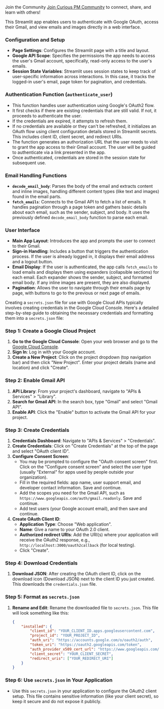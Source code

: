 Join the Community
[Join Curious PM Community](https://curious.pm) to connect, share, and learn with others!

This Streamlit app enables users to authenticate with Google OAuth, access their Gmail, and view emails and images directly in a web interface.

### Configuration and Setup
- **Page Settings**: Configures the Streamlit page with a title and layout.
- **Google API Scope**: Specifies the permissions the app needs to access the user's Gmail account, specifically, read-only access to the user's emails.
- **Session State Variables**: Streamlit uses session states to keep track of user-specific information across interactions. In this case, it tracks the logged-in user's email, page token for pagination, and credentials.

### Authentication Function (`authenticate_user`)
- This function handles user authentication using Google's OAuth2 flow.
- It first checks if there are existing credentials that are still valid. If not, it proceeds to authenticate the user.
- If the credentials are expired, it attempts to refresh them.
- If no credentials are available or they can't be refreshed, it initializes an OAuth flow using client configuration details stored in Streamlit secrets. This includes client ID, client secret, and redirect URIs.
- The function generates an authorization URL that the user needs to visit to grant the app access to their Gmail account. The user will be guided to authenticate via a link presented in the app.
- Once authenticated, credentials are stored in the session state for subsequent use.

### Email Handling Functions
- **`decode_email_body`**: Parses the body of the email and extracts content and inline images, handling different content types (like text and images) found in the email parts.
- **`fetch_emails`**: Connects to the Gmail API to fetch a list of emails. It handles pagination through a page token and gathers basic details about each email, such as the sender, subject, and body. It uses the previously defined `decode_email_body` function to parse each email.

### User Interface
- **Main App Layout**: Introduces the app and prompts the user to connect to their Gmail.
- **Sign-in Handling**: Includes a button that triggers the authentication process. If the user is already logged in, it displays their email address and a logout button.
- **Email Display**: If the user is authenticated, the app calls `fetch_emails` to load emails and displays them using expanders (collapsible sections) for each email. Each expander shows the sender, subject, and formatted email body. If any inline images are present, they are also displayed.
- **Pagination**: Allows the user to navigate through their emails page by page, with buttons to go to the previous or next page of emails.

Creating a `secrets.json` file for use with Google Cloud APIs typically involves creating credentials in the Google Cloud Console. Here's a detailed step-by-step guide to obtaining the necessary credentials and formatting them into a `secrets.json` file:

### Step 1: Create a Google Cloud Project
1. **Go to the Google Cloud Console**: Open your web browser and go to the [Google Cloud Console](https://console.cloud.google.com/).
2. **Sign In**: Log in with your Google account.
3. **Create a New Project**: Click on the project dropdown (top navigation bar) and then click "New Project". Enter your project details (name and location) and click "Create".

### Step 2: Enable Gmail API
1. **API Library**: From your project's dashboard, navigate to "APIs & Services" > "Library".
2. **Search for Gmail API**: In the search box, type "Gmail" and select "Gmail API".
3. **Enable API**: Click the "Enable" button to activate the Gmail API for your project.

### Step 3: Create Credentials
1. **Credentials Dashboard**: Navigate to "APIs & Services" > "Credentials".
2. **Create Credentials**: Click on "Create Credentials" at the top of the page and select "OAuth client ID".
3. **Configure Consent Screen**:
   - You may be prompted to configure the "OAuth consent screen" first. Click on the “Configure consent screen” and select the user type (usually "External" for apps used by people outside your organization).
   - Fill in the required fields: app name, user support email, and developer contact information. Save and continue.
   - Add the scopes you need for the Gmail API, such as `https://www.googleapis.com/auth/gmail.readonly`. Save and continue.
   - Add test users (your Google account email), and then save and continue.
4. **Create OAuth Client ID**:
   - **Application Type**: Choose "Web application".
   - **Name**: Give a name to your OAuth 2.0 client.
   - **Authorized redirect URIs**: Add the URI(s) where your application will receive the OAuth2 response, e.g., `http://localhost:3000/oauth2callback` (for local testing).
   - Click "Create".

### Step 4: Download Credentials
1. **Download JSON**: After creating the OAuth client ID, click on the download icon (Download JSON) next to the client ID you just created. This downloads the `credentials.json` file.

### Step 5: Format as `secrets.json`
1. **Rename and Edit**: Rename the downloaded file to `secrets.json`. This file will look something like this:
   ```json
   {
       "installed": {
           "client_id": "YOUR_CLIENT_ID.apps.googleusercontent.com",
           "project_id": "YOUR_PROJECT_ID",
           "auth_uri": "https://accounts.google.com/o/oauth2/auth",
           "token_uri": "https://oauth2.googleapis.com/token",
           "auth_provider_x509_cert_url": "https://www.googleapis.com/oauth2/v1/certs",
           "client_secret": "YOUR_CLIENT_SECRET",
           "redirect_uris": ["YOUR_REDIRECT_URI"]
       }
   }
   ```

### Step 6: Use `secrets.json` in Your Application
- Use this `secrets.json` in your application to configure the OAuth2 client setup. This file contains sensitive information (like your client secret), so keep it secure and do not expose it publicly.

